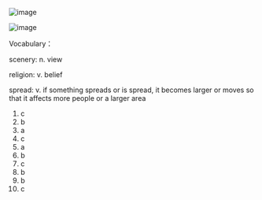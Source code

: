 ![image](https://github.com/jeuneseven/ReadingNotes/assets/8426758/f97fbdca-5713-429f-9bfc-341a4ebb4fd3)

![image](https://github.com/jeuneseven/ReadingNotes/assets/8426758/a121d697-1836-436c-a2f7-521bca7c6cea)

Vocabulary：

scenery: n. view

religion: v. belief

spread: v. if something spreads or is spread, it becomes larger or moves so that it affects more people or a larger area

1. c
2. b
3. a
4. c
5. a
6. b
7. c
8. b
9. b
10. c

